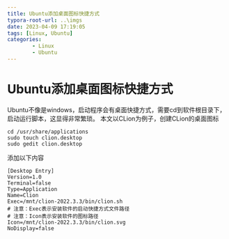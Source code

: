 ```yaml
---
title: Ubuntu添加桌面图标快捷方式
typora-root-url: ..\imgs
date: 2023-04-09 17:19:05
tags: [Linux, Ubuntu]
categories: 
        - Linux
        - Ubuntu
---
```


# Ubuntu添加桌面图标快捷方式
Ubuntu不像是windows，启动程序会有桌面快捷方式，需要cd到软件根目录下，启动运行脚本，这显得非常繁琐。
本文以CLion为例子，创建CLion的桌面图标
```shell
cd /usr/share/applications
sudo touch clion.desktop
sudo gedit clion.desktop
```
添加以下内容
```shell
[Desktop Entry]
Version=1.0
Terminal=false
Type=Application
Name=Clion
Exec=/mnt/clion-2022.3.3/bin/clion.sh
# 注意：Exec表示安装软件的启动快捷方式文件路径
# 注意：Icon表示安装软件的图标路径
Icon=/mnt/clion-2022.3.3/bin/clion.svg
NoDisplay=false
```
